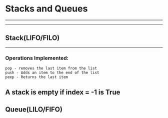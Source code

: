 # Stacks and Queues
---
---

## Stack(LIFO/FILO)
---
### Operations Implemented:
```
pop - removes the last item from the list
push - Adds an item to the end of the list
peep - Returns the last item
```
__A stack is empty if index = -1 is True__
---
## Queue(LILO/FIFO)
